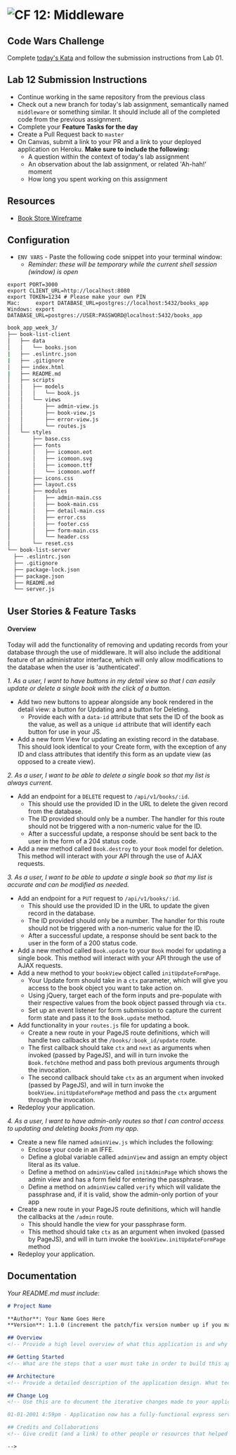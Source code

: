 ![CF](https://camo.githubusercontent.com/70edab54bba80edb7493cad3135e9606781cbb6b/687474703a2f2f692e696d6775722e636f6d2f377635415363382e706e67) 12: Middleware
===
## Code Wars Challenge

Complete [today's Kata](https://www.codewars.com/kata/mutate-my-strings) and follow the submission instructions from Lab 01.

## Lab 12 Submission Instructions
- Continue working in the same repository from the previous class
- Check out a new branch for today's lab assignment, semantically named `middleware` or something similar. It should include all of the completed code from the previous assignment.
- Complete your **Feature Tasks for the day**
- Create a Pull Request back to `master`
- On Canvas, submit a link to your PR and a link to your deployed application on Heroku. **Make sure to include the following:**
  - A question within the context of today's lab assignment
  - An observation about the lab assignment, or related 'Ah-hah!' moment
  - How long you spent working on this assignment

## Resources
<!-- This needs more content for student resources -->
- [Book Store Wireframe](./wireframes)

## Configuration

- `ENV VARS` - Paste the following code snippet into your terminal window:
  * _Reminder: these will be temporary while the current shell session (window) is open_

```
export PORT=3000
export CLIENT_URL=http://localhost:8080
export TOKEN=1234 # Please make your own PIN
Mac:     export DATABASE_URL=postgres://localhost:5432/books_app
Windows: export DATABASE_URL=postgres://USER:PASSWORD@localhost:5432/books_app
```

```sh
book_app_week_3/
├── book-list-client
│   ├── data
│   │   └── books.json
|   ├── .eslintrc.json
|   ├── .gitignore
│   ├── index.html
|   ├── README.md
│   ├── scripts
│   │   ├── models
│   │   │   └── book.js
│   │   └── views
│   │       ├── admin-view.js
│   │       ├── book-view.js
│   │       ├── error-view.js
│   │       └── routes.js
│   └── styles
│       ├── base.css
│       ├── fonts
│       │   ├── icomoon.eot
│       │   ├── icomoon.svg
│       │   ├── icomoon.ttf
│       │   └── icomoon.woff
│       ├── icons.css
│       ├── layout.css
│       ├── modules
│       │   ├── admin-main.css
│       │   ├── book-main.css
│       │   ├── detail-main.css
│       │   ├── error.css
│       │   ├── footer.css
│       │   ├── form-main.css
│       │   └── header.css
│       └── reset.css
└── book-list-server
  ├── .eslintrc.json
  ├── .gitignore
  ├── package-lock.json
  ├── package.json
  ├── README.md
  └── server.js
```

## User Stories & Feature Tasks

#### Overview

Today will add the functionality of removing and updating records from your database through the use of middleware. It will also include the additional feature of an administrator interface, which will only allow modifications to the database when the user is 'authenticated'.

*1. As a user, I want to have buttons in my detail view so that I can easily update or delete a single book with the click of a button.*

- Add two new buttons to appear alongside any book rendered in the detail view: a button for Updating and a button for Deleting.
  - Provide each with a `data-id` attribute that sets the ID of the book as the value, as well as a unique `id` attribute that will identify each button for use in your JS.
- Add a new form View for updating an existing record in the database. This should look identical to your Create form, with the exception of any ID and class attributes that identify this form as an update view (as opposed to a create view).

*2. As a user, I want to be able to delete a single book so that my list is always current.*

- Add an endpoint for a `DELETE` request to `/api/v1/books/:id`.
  - This should use the provided ID in the URL to delete the given record from the database.
  - The ID provided should only be a number. The handler for this route should not be triggered with a non-numeric value for the ID.
  - After a successful update, a response should be sent back to the user in the form of a 204 status code.
- Add a new method called `Book.destroy` to your `Book` model for deletion. This method will interact with your API through the use of AJAX requests.

*3. As a user, I want to be able to update a single book so that my list is accurate and can be modified as needed.*

- Add an endpoint for a `PUT` request to `/api/v1/books/:id`.
  - This should use the provided ID in the URL to update the given record in the database.
  - The ID provided should only be a number. The handler for this route should not be triggered with a non-numeric value for the ID.
  - After a successful update, a response should be sent back to the user in the form of a 200 status code.
- Add a new method called `Book.update` to your `Book` model for updating a single book. This method will interact with your API through the use of AJAX requests.
- Add a new method to your `bookView` object called `initUpdateFormPage`.
  - Your Update form should take in a `ctx` parameter, which will give you access to the book object you want to take action on.
  - Using jQuery, target each of the form inputs and pre-populate with their respective values from the book object passed through via `ctx`.
  - Set up an event listener for form submission to capture the current form state and pass it to the `Book.update` method.
- Add functionality in your `routes.js` file for updating a book.
  - Create a new route in your PageJS route definitions, which will handle two callbacks at the `/books/:book_id/update` route.
  - The first callback should take `ctx` and `next` as arguments when invoked (passed by PageJS), and will in turn invoke the `Book.fetchOne` method and pass both previous arguments through the invocation.
  - The second callback should take `ctx` as an argument when invoked (passed by PageJS), and will in turn invoke the `bookView.initUpdateFormPage` method and pass the `ctx` argument through the invocation.
- Redeploy your application.

*4. As a user, I want to have admin-only routes so that I can control access to updating and deleting books from my app.*

- Create a new file named `adminView.js` which includes the following:
  - Enclose your code in an IFFE.
  - Define a global variable called `adminView` and assign an empty object literal as its value.
  - Define a method on `adminView` called `initAdminPage` which shows the admin view and has a form field for entering the passphrase.
  - Define a method on `adminView` called `verify` which will validate the passphrase and, if it is valid, show the admin-only portion of your app
- Create a new route in your PageJS route definitions, which will handle the callbacks at the `/admin` route.
  - This should handle the view for your passphrase form.
  - This method should take `ctx` as an argument when invoked (passed by PageJS), and will in turn invoke the `bookView.initUpdateFormPage` method
- Redeploy your application.

## Documentation

_Your README.md must include:_
```md
# Project Name

**Author**: Your Name Goes Here
**Version**: 1.1.0 (increment the patch/fix version number up if you make more commits past your first submission)

## Overview
<!-- Provide a high level overview of what this application is and why you are building it, beyond the fact that it's an assignment for a Code Fellows 301 class. (i.e. What's your problem domain?) -->

## Getting Started
<!-- What are the steps that a user must take in order to build this app on their own machine and get it running? -->

## Architecture
<!-- Provide a detailed description of the application design. What technologies (languages, libraries, etc) you're using, and any other relevant design information. -->

## Change Log
<!-- Use this are to document the iterative changes made to your application as each feature is successfully implemented. Use time stamps. Here's an examples:

01-01-2001 4:59pm - Application now has a fully-functional express server, with GET and POST routes for the book resource.

## Credits and Collaborations
<!-- Give credit (and a link) to other people or resources that helped you build this application. -->

-->
```
